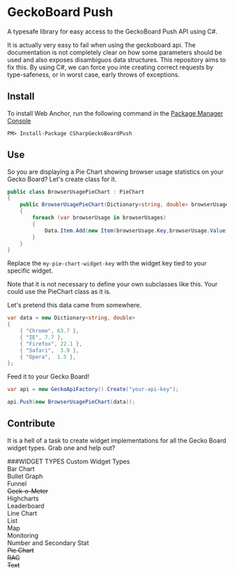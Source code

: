 # GeckoBoard Push
A typesafe library for easy access to the GeckoBoard Push API using C#.

It is actually very easy to fail when using the geckoboard api. The documentation is not completely clear on how some parameters should be used and also exposes disambiguos data structures. This repository aims to fix this. By using C#, we can force you inte creating correct requests by type-safeness, or in worst case, early throws of exceptions.

## Install

To install Web Anchor, run the following command in the [Package Manager Console](http://docs.nuget.org/docs/start-here/using-the-package-manager-console)
<p><code>PM&gt; Install-Package CSharpGeckoBoardPush</code></p>

## Use

So you are displaying a Pie Chart showing browser usage statistics on your Gecko Board? Let's create class for it.

```csharp
public class BrowserUsagePieChart : PieChart
{
    public BrowserUsagePieChart(Dictionary<string, double> browserUsages) : base("my-pie-chart-widget-key")
    {
        foreach (var browserUsage in browserUsages)
        {
            Data.Item.Add(new Item(browserUsage.Key,browserUsage.Value));
        }
    }
}
```

Replace the `my-pie-chart-widget-key` with the widget key tied to your specific widget.

Note that it is not necessary to define your own subclasses like this. Your could use the PieChart class as it is.

Let's pretend this data came from somewhere.

```csharp
var data = new Dictionary<string, double>
{
    { "Chrome", 63.7 },
    { "IE", 7.7 },
    { "Firefox", 22.1 },
    { "Safari",  3.9 },
    { "Opera",  1.5 },                   
};
```

Feed it to your Gecko Board!
```csharp
var api = new GeckoApiFactory().Create("your-api-key");

api.Push(new BrowserUsagePieChart(data));
```

## Contribute
It is a hell of a task to create widget implementations for all the Gecko Board widget types. Grab one and help out? 

###WIDGET TYPES
Custom Widget Types  
Bar Chart  
Bullet Graph  
Funnel  
~~Geck-o-Meter~~  
Highcharts  
Leaderboard  
Line Chart  
List  
Map  
Monitoring  
Number and Secondary Stat  
~~Pie Chart~~  
~~RAG~~  
~~Text~~  
